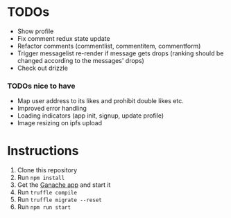 # TODOs

*   Show profile
*   Fix comment redux state update
*   Refactor comments (commentlist, commentitem, commentform)
*   Trigger messagelist re-render if message gets drops (ranking should be changed according to the messages' drops)
*   Check out drizzle

### TODOs nice to have

*   Map user address to its likes and prohibit double likes etc.
*   Improved error handling
*   Loading indicators (app init, signup, update profile)
*   Image resizing on ipfs upload

# Instructions

1.  Clone this repository
2.  Run `npm install`
3.  Get the [Ganache app](http://truffleframework.com/ganache/) and start it
4.  Run `truffle compile`
5.  Run `truffle migrate --reset`
6.  Run `npm run start`
